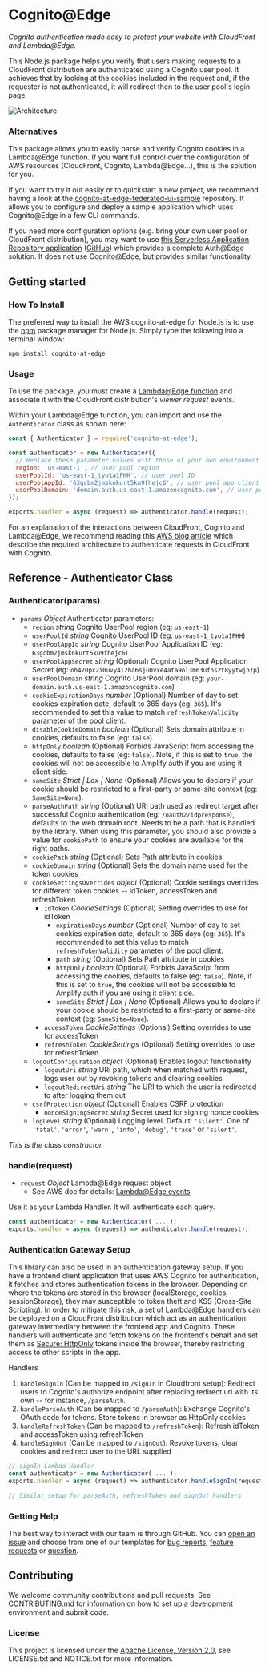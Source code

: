 # Cognito@Edge

_Cognito authentication made easy to protect your website with CloudFront and Lambda@Edge._

This Node.js package helps you verify that users making requests to a CloudFront distribution are authenticated using a Cognito user pool. It achieves that by looking at the cookies included in the request and, if the requester is not authenticated, it will redirect then to the user pool's login page.

![Architecture](./doc/architecture.png)

### Alternatives

This package allows you to easily parse and verify Cognito cookies in a Lambda@Edge function. If you want full control over the configuration of AWS resources (CloudFront, Cognito, Lambda@Edge...), this is the solution for you.

If you want to try it out easily or to quickstart a new project, we recommend having a look at the [cognito-at-edge-federated-ui-sample](https://github.com/aws-samples/cognito-at-edge-federated-ui-sample) repository. It allows you to configure and deploy a sample application which uses Cognito@Edge in a few CLI commands.

If you need more configuration options (e.g. bring your own user pool or CloudFront distribution), you may want to use [this Serverless Application Repository application](https://console.aws.amazon.com/lambda/home?region=us-east-1#/create/app?applicationId=arn:aws:serverlessrepo:us-east-1:520945424137:applications/cloudfront-authorization-at-edge) ([GitHub](https://github.com/aws-samples/cloudfront-authorization-at-edge)) which provides a complete Auth@Edge solution. It does not use Cognito@Edge, but provides similar functionality.

## Getting started

### How To Install

The preferred way to install the AWS cognito-at-edge for Node.js is to use the [npm](http://npmjs.org/) package manager for Node.js. Simply type the following into a terminal window:

```shell
npm install cognito-at-edge
```

### Usage

To use the package, you must create a [Lambda@Edge function](https://docs.aws.amazon.com/AmazonCloudFront/latest/DeveloperGuide/lambda-at-the-edge.html) and associate it with the CloudFront distribution's _viewer request_ events.

Within your Lambda@Edge function, you can import and use the `Authenticator` class as shown here:

```js
const { Authenticator } = require('cognito-at-edge');

const authenticator = new Authenticator({
  // Replace these parameter values with those of your own environment
  region: 'us-east-1', // user pool region
  userPoolId: 'us-east-1_tyo1a1FHH', // user pool ID
  userPoolAppId: '63gcbm2jmskokurt5ku9fhejc6', // user pool app client ID
  userPoolDomain: 'domain.auth.us-east-1.amazoncognito.com', // user pool domain
});

exports.handler = async (request) => authenticator.handle(request);
```

For an explanation of the interactions between CloudFront, Cognito and Lambda@Edge, we recommend reading this [AWS blog article](https://aws.amazon.com/blogs/networking-and-content-delivery/authorizationedge-how-to-use-lambdaedge-and-json-web-tokens-to-enhance-web-application-security/) which describe the required architecture to authenticate requests in CloudFront with Cognito.

## Reference - Authenticator Class

### Authenticator(params)

- `params` _Object_ Authenticator parameters:
  - `region` _string_ Cognito UserPool region (eg: `us-east-1`)
  - `userPoolId` _string_ Cognito UserPool ID (eg: `us-east-1_tyo1a1FHH`)
  - `userPoolAppId` _string_ Cognito UserPool Application ID (eg: `63gcbm2jmskokurt5ku9fhejc6`)
  - `userPoolAppSecret` _string_ (Optional) Cognito UserPool Application Secret (eg: `oh470px2i0uvy4i2ha6sju0vxe4ata9ol3m63ufhs2t8yytwjn7p`)
  - `userPoolDomain` _string_ Cognito UserPool domain (eg: `your-domain.auth.us-east-1.amazoncognito.com`)
  - `cookieExpirationDays` _number_ (Optional) Number of day to set cookies expiration date, default to 365 days (eg: `365`). It's recommended to set this value to match `refreshTokenValidity` parameter of the pool client.
  - `disableCookieDomain` _boolean_ (Optional) Sets domain attribute in cookies, defaults to false (eg: `false`)
  - `httpOnly` _boolean_ (Optional) Forbids JavaScript from accessing the cookies, defaults to false (eg: `false`). Note, if this is set to `true`, the cookies will not be accessible to Amplify auth if you are using it client side.
  - `sameSite` _Strict | Lax | None_ (Optional) Allows you to declare if your cookie should be restricted to a first-party or same-site context (eg: `SameSite=None`).
  - `parseAuthPath` _string_ (Optional) URI path used as redirect target after successful Cognito authentication (eg: `/oauth2/idpresponse`), defaults to the web domain root. Needs to be a path that is handled by the library. When using this parameter, you should also provide a value for `cookiePath` to ensure your cookies are available for the right paths.
  - `cookiePath` _string_ (Optional) Sets Path attribute in cookies
  - `cookieDomain` _string_ (Optional) Sets the domain name used for the token cookies
  - `cookieSettingsOverrides` _object_ (Optional) Cookie settings overrides for different token cookies -- idToken, accessToken and refreshToken
    - `idToken` _CookieSettings_ (Optional) Setting overrides to use for idToken
      - `expirationDays` _number_ (Optional) Number of day to set cookies expiration date, default to 365 days (eg: `365`). It's recommended to set this value to match `refreshTokenValidity` parameter of the pool client.
      - `path` _string_ (Optional) Sets Path attribute in cookies
      - `httpOnly` _boolean_ (Optional) Forbids JavaScript from accessing the cookies, defaults to false (eg: `false`). Note, if this is set to `true`, the cookies will not be accessible to Amplify auth if you are using it client side.
      - `sameSite` _Strict | Lax | None_ (Optional) Allows you to declare if your cookie should be restricted to a first-party or same-site context (eg: `SameSite=None`).
    - `accessToken` _CookieSettings_ (Optional) Setting overrides to use for accessToken
    - `refreshToken` _CookieSettings_ (Optional) Setting overrides to use for refreshToken
  - `logoutConfiguration` _object_ (Optional) Enables logout functionality
    - `logoutUri` _string_ URI path, which when matched with request, logs user out by revoking tokens and clearing cookies
    - `logoutRedirectUri` _string_ The URI to which the user is redirected to after logging them out
  - `csrfProtection` _object_ (Optional) Enables CSRF protection
    - `nonceSigningSecret` _string_ Secret used for signing nonce cookies
  - `logLevel` _string_ (Optional) Logging level. Default: `'silent'`. One of `'fatal'`, `'error'`, `'warn'`, `'info'`, `'debug'`, `'trace'` or `'silent'`.

_This is the class constructor._

### handle(request)

- `request` _Object_ Lambda@Edge request object
  - See AWS doc for details: [Lambda@Edge events](https://docs.aws.amazon.com/AmazonCloudFront/latest/DeveloperGuide/lambda-event-structure.html)

Use it as your Lambda Handler. It will authenticate each query.

```js
const authenticator = new Authenticator( ... );
exports.handler = async (request) => authenticator.handle(request);
```

### Authentication Gateway Setup

This library can also be used in an authentication gateway setup. If you have a frontend client application that uses AWS Cognito for authentication, it fetches and stores authentication tokens in the browser. Depending on where the tokens are stored in the browser (localStorage, cookies, sessionStorage), they may susceptible to token theft and XSS (Cross-Site Scripting). In order to mitigate this risk, a set of Lambda@Edge handlers can be deployed on a CloudFront distribution which act as an authentication gateway intermediary between the frontend app and Cognito. These handlers will authenticate and fetch tokens on the frontend's behalf and set them as [Secure; HttpOnly](https://developer.mozilla.org/en-US/docs/Web/HTTP/Cookies#restrict_access_to_cookies) tokens inside the browser, thereby restricting access to other scripts in the app.

Handlers

1. `handleSignIn` (Can be mapped to `/signIn` in Cloudfront setup): Redirect users to Cognito's authorize endpoint after replacing redirect uri with its own -- for instance, `/parseAuth`.
1. `handleParseAuth` (Can be mapped to `/parseAuth`): Exchange Cognito's OAuth code for tokens. Store tokens in browser as HttpOnly cookies
1. `handleRefreshToken` (Can be mapped to `/refreshToken`): Refresh idToken and accessToken using refreshToken
1. `handleSignOut` (Can be mapped to `/signOut`): Revoke tokens, clear cookies and redirect user to the URL supplied

```js
// signIn Lambda Handler
const authenticator = new Authenticator( ... );
exports.handler = async (request) => authenticator.handleSignIn(request);

// Similar setup for parseAuth, refreshToken and signOut handlers
```

### Getting Help

The best way to interact with our team is through GitHub. You can [open an issue](https://github.com/awslabs/cognito-at-edge/issues/new/choose)
and choose from one of our templates for [bug reports](https://github.com/awslabs/cognito-at-edge/issues/new?assignees=&labels=bug%2C+needs-triage&template=---bug-report.md&title=),
[feature requests](https://github.com/awslabs/cognito-at-edge/issues/new?assignees=&labels=feature-request&template=---feature-request.md&title=) or
[question](https://github.com/awslabs/cognito-at-edge/issues/new?assignees=&labels=question%2C+needs-triage&template=---questions---help.md&title=).

## Contributing

We welcome community contributions and pull requests. See [CONTRIBUTING.md](https://github.com/awslabs/cognito-at-edge/blob/main/CONTRIBUTING.md) for information on how to set up a development environment and submit code.

### License

This project is licensed under the [Apache License, Version 2.0](https://www.apache.org/licenses/LICENSE-2.0.html), see LICENSE.txt and NOTICE.txt for more information.
